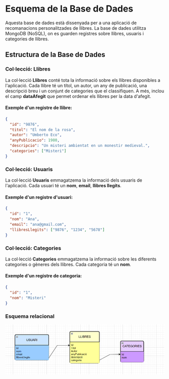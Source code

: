 # Esquema de la Base de Dades

Aquesta base de dades està dissenyada per a una aplicació de recomanacions personalitzades de llibres. La base de dades utilitza MongoDB (NoSQL), on es guarden registres sobre llibres, usuaris i categories de llibres.

## Estructura de la Base de Dades

### **Col·lecció: Llibres**

La col·lecció **Llibres** conté tota la informació sobre els llibres disponibles a l'aplicació. Cada llibre té un títol, un autor, un any de publicació, una descripció breu i un conjunt de categories que el classifiquen. A més, inclou el camp **dataAfegit** que permet ordenar els llibres per la data d'afegit.

#### Exemple d'un registre de llibre:

```json
{
  "id": "9876",
  "titol": "El nom de la rosa",
  "autor": "Umberto Eco",
  "anyPublicacio": 1980,
  "descripcio": "Un misteri ambientat en un monestir medieval.",
  "categories": ["Misteri"]
}

```
### **Col·lecció: Usuaris**

La col·lecció **Usuaris** emmagatzema la informació dels usuaris de l'aplicació. Cada usuari té un **nom**, **email**, **llibres llegits**.

#### Exemple d'un registre d'usuari:

```json
{
  "id": "1",
  "nom": "Ana",
  "email": "ana@gmail.com",
  "llibresLlegits": ["9876", "1234", "5678"]
}

```
### **Col·lecció: Categories**

La col·lecció **Categories** emmagatzema la informació sobre les diferents categories o gèneres dels llibres. Cada categoria té un **nom**.

#### Exemple d'un registre de categoria:
```json
{
  "id": "1",
  "nom": "Misteri"
}

```
### Esquema relacional

![Esquema Relacional](Img/ER.png)
